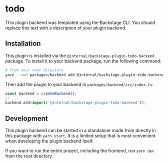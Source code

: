 # todo

This plugin backend was templated using the Backstage CLI. You should replace this text with a description of your plugin backend.

## Installation

This plugin is installed via the `@internal/backstage-plugin-todo-backend` package. To install it to your backend package, run the following command:

```bash
# From your root directory
yarn --cwd packages/backend add @internal/backstage-plugin-todo-backend
```

Then add the plugin to your backend in `packages/backend/src/index.ts`:

```ts
const backend = createBackend();
// ...
backend.add(import('@internal/backstage-plugin-todo-backend'));
```

## Development

This plugin backend can be started in a standalone mode from directly in this
package with `yarn start`. It is a limited setup that is most convenient when
developing the plugin backend itself.

If you want to run the entire project, including the frontend, run `yarn dev` from the root directory.
